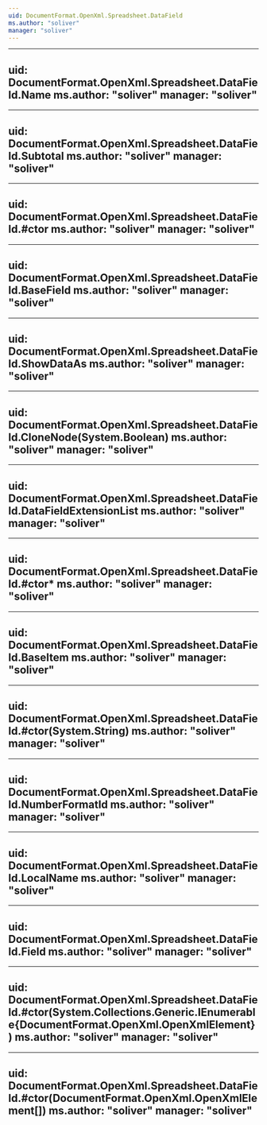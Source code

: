 ```yaml
---
uid: DocumentFormat.OpenXml.Spreadsheet.DataField
ms.author: "soliver"
manager: "soliver"
---
```


---
uid: DocumentFormat.OpenXml.Spreadsheet.DataField.Name
ms.author: "soliver"
manager: "soliver"
---

---
uid: DocumentFormat.OpenXml.Spreadsheet.DataField.Subtotal
ms.author: "soliver"
manager: "soliver"
---

---
uid: DocumentFormat.OpenXml.Spreadsheet.DataField.#ctor
ms.author: "soliver"
manager: "soliver"
---

---
uid: DocumentFormat.OpenXml.Spreadsheet.DataField.BaseField
ms.author: "soliver"
manager: "soliver"
---

---
uid: DocumentFormat.OpenXml.Spreadsheet.DataField.ShowDataAs
ms.author: "soliver"
manager: "soliver"
---

---
uid: DocumentFormat.OpenXml.Spreadsheet.DataField.CloneNode(System.Boolean)
ms.author: "soliver"
manager: "soliver"
---

---
uid: DocumentFormat.OpenXml.Spreadsheet.DataField.DataFieldExtensionList
ms.author: "soliver"
manager: "soliver"
---

---
uid: DocumentFormat.OpenXml.Spreadsheet.DataField.#ctor*
ms.author: "soliver"
manager: "soliver"
---

---
uid: DocumentFormat.OpenXml.Spreadsheet.DataField.BaseItem
ms.author: "soliver"
manager: "soliver"
---

---
uid: DocumentFormat.OpenXml.Spreadsheet.DataField.#ctor(System.String)
ms.author: "soliver"
manager: "soliver"
---

---
uid: DocumentFormat.OpenXml.Spreadsheet.DataField.NumberFormatId
ms.author: "soliver"
manager: "soliver"
---

---
uid: DocumentFormat.OpenXml.Spreadsheet.DataField.LocalName
ms.author: "soliver"
manager: "soliver"
---

---
uid: DocumentFormat.OpenXml.Spreadsheet.DataField.Field
ms.author: "soliver"
manager: "soliver"
---

---
uid: DocumentFormat.OpenXml.Spreadsheet.DataField.#ctor(System.Collections.Generic.IEnumerable{DocumentFormat.OpenXml.OpenXmlElement})
ms.author: "soliver"
manager: "soliver"
---

---
uid: DocumentFormat.OpenXml.Spreadsheet.DataField.#ctor(DocumentFormat.OpenXml.OpenXmlElement[])
ms.author: "soliver"
manager: "soliver"
---
